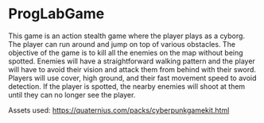 # ProgLabGame

This game is an action stealth game where the player plays as a cyborg. The player can run around and jump on top of various obstacles. The objective of the game is to kill all the enemies on the map without being spotted. Enemies will have a straightforward walking pattern and the player will have to avoid their vision and attack them from behind with their sword. Players will use cover, high ground, and their fast movement speed to avoid detection. If the player is spotted, the nearby enemies will shoot at them until they can no longer see the player.

Assets used:
https://quaternius.com/packs/cyberpunkgamekit.html
